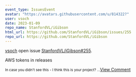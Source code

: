 ```yaml
---
event_type: IssuesEvent
avatar: "https://avatars.githubusercontent.com/u/814322?"
user: vsoch
date: 2023-01-09
repo_name: StanfordVL/iGibson
html_url: https://github.com/StanfordVL/iGibson/issues/255
repo_url: https://github.com/StanfordVL/iGibson
---
```


<a href='https://github.com/vsoch' target='_blank'>vsoch</a> open issue <a href='https://github.com/StanfordVL/iGibson/issues/255' target='_blank'>StanfordVL/iGibson#255</a>.

<p>AWS tokens in releases</p><small>In case you didn't see this - I think this is your project?...</small><a href='https://github.com/StanfordVL/iGibson/issues/255' target='_blank'>View Comment</a>